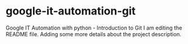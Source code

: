 # google-it-automation-git
Google IT Automation with python - Introduction to Git
I am editing the README file. Adding some more details about the project description.
